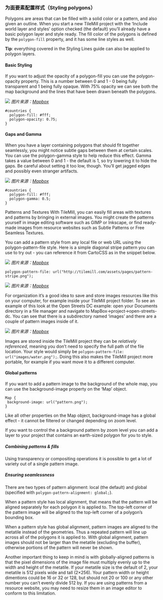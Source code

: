 ### 为面要素配置样式（Styling polygons）

Polygons are areas that can be filled with a solid color or a pattern, and also given an outline. When you start a new TileMill project with the ‘Include world layer and styles’ option checked (the default) you’ll already have a basic polygon layer and style ready. The fill color of the polygons is defined by the `polygon-fill` property, and it has some line styles as well.

**Tip**: everything covered in the Styling Lines guide can also be applied to polygon layers.

#### Basic Styling

If you want to adjust the opacity of a polygon-fill you can use the polygon-opacity property. This is a number between 0 and 1 - 0 being fully transparent and 1 being fully opaque. With 75% opacity we can see both the map background and the lines that have been drawn beneath the polygons.

![](https://www.mapbox.com/tilemill/assets/pages/styling-polygons-2.png)
_图片来源：[Mapbox](https://www.mapbox.com/tilemill/docs/guides/styling-polygons/)_

	
	#countries {
	  polygon-fill: #fff;
	  polygon-opacity: 0.75;
	}
	

#### Gaps and Gamma

When you have a layer containing polygons that should fit together seamlessly, you might notice subtle gaps between them at certain scales. You can use the polygon-gamma style to help reduce this effect. Gamma takes a value between 0 and 1 - the default is 1, so try lowering it to hide the gaps. Be careful about setting it too low, though. You’ll get jagged edges and possibly even stranger artifacts.

![](https://www.mapbox.com/tilemill/assets/pages/styling-polygons-3.png)
_图片来源：[Mapbox](https://www.mapbox.com/tilemill/docs/guides/styling-polygons/)_

	
	#countries {
	  polygon-fill: #fff;
	  polygon-gamma: 0.5;
	}
	

Patterns and Textures
With TileMill, you can easily fill areas with textures and patterns by bringing in external images. You might create the patterns yourself in image editing software such as GIMP or Inkscape, or find ready-made images from resource websites such as Subtle Patterns or Free Seamless Textures.

You can add a pattern style from any local file or web URL using the polygon-pattern-file style. Here is a simple diagonal stripe pattern you can use to try out - you can reference it from CartoCSS as in the snippet below.

![](https://www.mapbox.com/tilemill/assets/pages/pattern-stripe.png)
_图片来源：[Mapbox](https://www.mapbox.com/tilemill/docs/guides/styling-polygons/)_

	
	polygon-pattern-file: url("http://tilemill.com/assets/pages/pattern-stripe.png");
	

![](https://www.mapbox.com/tilemill/assets/pages/pattern-example.png)
_图片来源：[Mapbox](https://www.mapbox.com/tilemill/docs/guides/styling-polygons/)_

For organization it’s a good idea to save and store images resources like this on your computer, for example inside your TileMill project folder. To see an example of this look at the Open Streets DC example: open your Documents directory in a file manager and navigate to MapBox→project→open-streets-dc. You can see that there is a subdirectory named ‘images’ and there are a couple of pattern images inside of it.

![](https://www.mapbox.com/tilemill/assets/pages/tilemill-project-folder.png)
_图片来源：[Mapbox](https://www.mapbox.com/tilemill/docs/guides/styling-polygons/)_

Images are stored inside the TileMill project they can be _relatively referenced_, meaning you don’t need to specify the full path of the file location. Your style would simply be `polygon-pattern-file: url("images/water.png");`. Doing this also makes the TileMill project more portable, for example if you want move it to a different computer.

#### Global patterns

If you want to add a pattern image to the background of the whole map, you can use the background-image property on the ‘Map’ object.

	
	Map {
	 background-image: url("pattern.png");
	}
	

Like all other properties on the Map object, background-image has a global effect - it cannot be filtered or changed depending on zoom level.

If you want to control the a background pattern by zoom level you can add a layer to your project that contains an earth-sized polygon for you to style.

##### Combining patterns & fills

Using transparency or compositing operations it is possible to get a lot of variety out of a single pattern image.

##### Ensuring seamlessness

There are two types of pattern alignment: local (the default) and global (specified with `polygon-pattern-alignment: global;`).

When a pattern style has local alignment, that means that the pattern will be aligned separately for each polygon it is applied to. The top-left corner of the pattern image will be aligned to the top-left corner of a polygon’s bounding box.

When a pattern style has global alignment, pattern images are aligned to the metatile instead of the geometries. Thus a repeated pattern will line up across all of the polygons it is applied to. With global alignment, pattern images should not be larger than the metatile (excluding the buffer), otherwise portions of the pattern will never be shown.

Another important thing to keep in mind is with globally-aligned patterns is that the pixel dimensions of the image file must multiply evenly up to the width and height of the metatile. If your metatile size is the default of 2, your metatile is 512 pixels wide and tall (2×256). Your pattern width or height dimentions could be 16 or 32 or 128, but should not 20 or 100 or any other number you can’t evenly divide 512 by. If you are using patterns from a resource website, you may need to resize them in an image editor to conform to this limitation.

